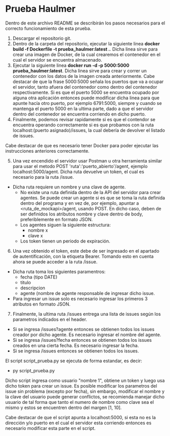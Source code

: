 # Prueba Haulmer
Dentro de este archivo README se describirán los pasos necesarios para el correcto funcionamiento de esta prueba.

1. Descargar el repositorio git.
2. Dentro de la carpeta del repositorio, ejecutar la siguiente linea **docker build -f Dockerfile -t prueba_haulmer:latest .**. Dicha linea sirve para crear una imagen de Docker, de la cual crearemos el contenedor en el cual el servidor se encuentra almacenado.
3. Ejecutar la siguiente linea **docker run -d -p 5000:5000 prueba_haulmer:latest**. Dicha linea sirve para crear y correr un contenedor con los datos de la imagen creada anteriormente. Cabe destacar de que la frase 5000:5000 señala los puertos que va a ocupar el servidor, tanto afuera del contenedor como dentro del contenedor respectivamente. Si es que el puerto 5000 se encuentra ocupado por alguna otra aplicación entonces puede modificar dicha linea para que apunte hacía otro puerto, por ejemplo 6791:5000, siempre y cuando se mantenga el puerto 5000 en la ultima parte, dado a que el servidor dentro del contenedor se encuentra corriendo en dicho puerto.
4. Finalmente, podemos revisar rapidamente si es que el contendor se encuentra operando correctamente si es que probamos con la ruta localhost:(puerto asignado)/issues, la cual debería de devolver el listado de issues.

Cabe destacar de que es necesario tener Docker para poder ejecutar las instrucciones anteriores correctamente.



5. Una vez encendido el servidor usar Postman u otra herramienta similar para usar el metodo POST 'ruta':'puerto_abierto'/agent, ejemplo localhost:5000/agent. Dicha ruta devuelve un token, el cual es necesario para la ruta /issue.
  * Dicha ruta requiere un nombre y una clave de agente.
    * No existe una ruta definida dentro de la API del servidor para crear agentes. Se puede crear un agente si es que se toma la ruta definida dentro del programa y en vez de, por ejemplo, apuntar a <ruta_de_mockapi>/agent, usando POST. En dicho caso, deben de ser definidos los atributos nombre y clave dentro de body, preferiblemente en formato JSON.
    * Los agentes siguen la siguiente estructura:
      * nombre x
      * clave x
    * Los token tienen un periodo de expiración.

6. Una vez obtenido el token, este debe de ser ingresado en el apartado de autentificación, con la etiqueta Bearer. Tomando esto en cuenta ahora se puede acceder a la ruta /issue. 
  * Dicha ruta toma los siguientes paramentros:
    * fecha (tipo DATE)
    * titulo
    * descripcion
    * agente (nombre de agente responsable de ingresar dicho issue.
  * Para ingresar un issue solo es necesario ingresar los primeros 3 atributos en formato JSON.

7. Finalmente, la ultima ruta /issues entrega una lista de issues según los parametros indicados en el header.
 * Si se ingresa /issues?agente entonces se obtienen todos los issues creador por dicho agente. Es necesario ingresar el nombre del agente.
 * Si se ingresa /issues?fecha entonces se obtienen todos los issues creados en una cierta fecha. Es necesario ingresar la fecha.
 * Si se ingresa /issues entonces se obtienen todos los issues.

El script script_prueba.py se ejecuta de forma estandar, es decir:
* py script_prueba.py

Dicho script ingresa como usuario "nombre 1", obtiene un token y luego usa dicho token para crear un issue. Es posible modificar los parametros del issue sin problema (excepto por fecha), sin embargo, modificar el nombre y la clave del usuario puede generar conflictos, se recomienda manejar dicho usuario de tal forma que tanto el numero de nombre como clave sea el mismo y estos se encuentren dentro del margen [1, 10].

Cabe destacar de que el script apunta a localhost:5000, si esta no es la dirección y/o puerto en el cual el servidor esta corriendo entonces es necesario modificar esta parte en el script.
   
    
